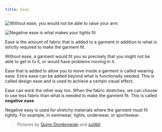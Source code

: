 ```yaml
---
title: Ease
---
```


![Without ease, you would not be able to raise your arm](ease-plus.jpg)

![Negative ease is what makes your tights fit](ease-min.jpg)

Ease is the amount of fabric that is added to a garment
in addition to what is strictly required to make the garment fit.

Without ease, a garment would fit you so precisely that you might
not be able to get in to it, or would have problems moving in it.

Ease that is added to allow you to move inside a garment is called wearing ease.
Extra ease can be added beyond what is functionally needed.
This is called design ease and is used to achieve a certain visual effect.

Ease can work the other way too.
When the fabric stretches, we can choose to use less fabric than
what is needed to make the garment fit. This is called **negative ease**.

Negative easy is used for stretchy materials where the garment must fit tightly.
For example, in swimwear, tights, underwear, or sportswear.

> Pictures by [Quinn Dombrowski](https://www.flickr.com/photos/quinnanya/8885126989/)
> and [sutiblr](https://www.flickr.com/photos/30788655@N08/4743320893)
